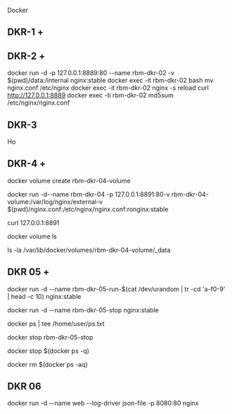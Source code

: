 Docker

## DKR-1 +


## DKR-2 +

docker run -d -p 127.0.0.1:8889:80 --name rbm-dkr-02 -v $(pwd)/data:/internal nginx:stable
docker exec -it rbm-dkr-02 bash
mv nginx.conf /etc/nginx
docker exec -it rbm-dkr-02 nginx -s reload
curl http://127.0.0.1:8889
docker exec -ti rbm-dkr-02 md5sum /etc/nginx/nginx.conf


## DKR-3 
Но


## DKR-4 +

docker volume create rbm-dkr-04-volume

docker run -d--name rbm-dkr-04 -p 127.0.0.1:8891:80-v rbm-dkr-04-volume:/var/log/nginx/external-v $(pwd)/nginx.conf:/etc/nginx/nginx.conf:ronginx:stable
  
curl 127.0.0.1:8891


docker volume ls


ls -la /var/lib/docker/volumes/rbm-dkr-04-volume/_data



## DKR 05 +
docker run -d --name rbm-dkr-05-run-$(cat /dev/urandom | tr -cd 'a-f0-9' | head -c 10) nginx:stable

docker run -d --name rbm-dkr-05-stop nginx:stable

docker ps | tee /home/user/ps.txt

docker stop rbm-dkr-05-stop

docker stop $(docker ps -q)

docker rm $(docker ps -aq)




## DKR 06

docker run -d --name web --log-driver json-file -p 8080:80 nginx